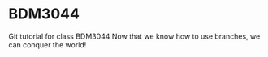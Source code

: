 # BDM3044
Git tutorial for class BDM3044
Now that we know how to use branches, we can conquer the world!
